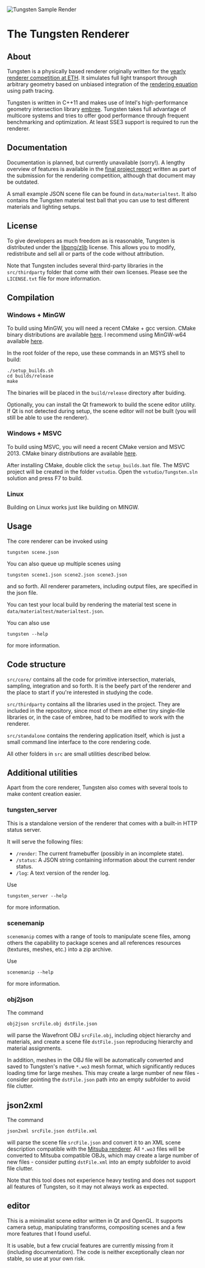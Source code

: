 ![Tungsten Sample Render](https://raw.githubusercontent.com/tunabrain/tungsten/master/Header.jpg "Tungsten Sample Render")

# The Tungsten Renderer #

## About ##

Tungsten is a physically based renderer originally written for the [yearly renderer competition at ETH](http://graphics.ethz.ch/teaching/imsynth14/competition/competition.php). It simulates full light transport through arbitrary geometry based on unbiased integration of the [rendering equation](http://en.wikipedia.org/wiki/Rendering_equation) using path tracing.

Tungsten is written in C++11 and makes use of Intel's high-performance geometry intersection library [embree](http://embree.github.io/). Tungsten takes full advantage of multicore systems and tries to offer good performance through frequent benchmarking and optimization. At least SSE3 support is required to run the renderer.

## Documentation ##

Documentation is planned, but currently unavailable (sorry!). A lengthy overview of features is available in the [final project report](http://graphics.ethz.ch/teaching/imsynth14/competition//1st%20Place..%20Benedikt%20Bitterli/report.html) written as part of the submission for the rendering competition, although that document may be outdated.

A small example JSON scene file can be found in `data/materialtest`. It also contains the Tungsten material test ball that you can use to test different materials and lighting setups.

## License ##

To give developers as much freedom as is reasonable, Tungsten is distributed under the [libpng/zlib](http://opensource.org/licenses/Zlib) license. This allows you to modify, redistribute and sell all or parts of the code without attribution.

Note that Tungsten includes several third-party libraries in the `src/thirdparty` folder that come with their own licenses. Please see the `LICENSE.txt` file for more information.

## Compilation ##

### Windows + MinGW
To build using MinGW, you will need a recent CMake + gcc version. CMake binary distributions are available [here](http://www.cmake.org/download/). I recommend using MinGW-w64 available [here](http://sourceforge.net/projects/mingw-w64/).

In the root folder of the repo, use these commands in an MSYS shell to build:

    ./setup_builds.sh
	cd builds/release
	make

The binaries will be placed in the `build/release` directory after buiding.

Optionally, you can install the Qt framework to build the scene editor utility. If Qt is not detected during setup, the scene editor will not be built (you will still be able to use the renderer).

### Windows + MSVC
To build using MSVC, you will need a recent CMake version and MSVC 2013. CMake binary distributions are available [here](http://www.cmake.org/download/).

After installing CMake, double click the `setup_builds.bat` file. The MSVC project will be created in the folder `vstudio`. Open the `vstudio/Tungsten.sln` solution and press F7 to build.

### Linux ###

Building on Linux works just like building on MINGW.

## Usage ##

The core renderer can be invoked using

	tungsten scene.json

You can also queue up multiple scenes using

	tungsten scene1.json scene2.json scene3.json

and so forth. All renderer parameters, including output files, are specified in the json file.

You can test your local build by rendering the material test scene in `data/materialtest/materialtest.json`.

You can also use

    tungsten --help
    
for more information.

## Code structure ##

`src/core/` contains all the code for primitive intersection, materials, sampling, integration and so forth. It is the beefy part of the renderer and the place to start if you're interested in studying the code.

`src/thirdparty` contains all the libraries used in the project. They are included in the repository, since most of them are either tiny single-file libraries or, in the case of embree, had to be modified to work with the renderer.

`src/standalone` contains the rendering application itself, which is just a small command line interface to the core rendering code.

All other folders in `src` are small utilities described below.

## Additional utilities ##

Apart from the core renderer, Tungsten also comes with several tools to make content creation easier.

### tungsten_server ##

This is a standalone version of the renderer that comes with a built-in HTTP status server.

It will serve the following files:

- `/render`: The current framebuffer (possibly in an incomplete state).
- `/status`: A JSON string containing information about the current render status.
- `/log`: A text version of the render log.

Use

    tungsten_server --help
    
for more information.

### scenemanip ##

`scenemanip` comes with a range of tools to manipulate scene files, among others the capability to package scenes and all references resources (textures, meshes, etc.) into a zip archive.

Use

    scenemanip --help
    
for more information.

### obj2json ##
The command

    obj2json srcFile.obj dstFile.json

will parse the Wavefront OBJ `srcFile.obj`, including object hierarchy and materials, and create a scene file `dstFile.json` reproducing hierarchy and material assignments.

In addition, meshes in the OBJ file will be automatically converted and saved to Tungsten's native `*.wo3` mesh format, which significantly reduces loading time for large meshes. This may create a large number of new files - consider pointing the `dstFile.json` path into an empty subfolder to avoid file clutter.

## json2xml ##
The command

    json2xml srcFile.json dstFile.xml

will parse the scene file `srcFile.json` and convert it to an XML scene description compatible with the [Mitsuba renderer](https://www.mitsuba-renderer.org/). All `*.wo3` files will be converted to Mitsuba compatible OBJs, which may create a large number of new files - consider putting `dstFile.xml` into an empty subfolder to avoid file clutter. 

Note that this tool does not experience heavy testing and does not support all features of Tungsten, so it may not always work as expected.

## editor ##
This is a minimalist scene editor written in Qt and OpenGL. It supports camera setup, manipulating transforms, compositing scenes and a few more features that I found useful.

It is usable, but a few crucial features are currently missing from it (including documentation). The code is neither exceptionally clean nor stable, so use at your own risk.
